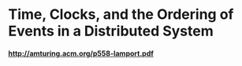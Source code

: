 # Time, Clocks, and the Ordering of Events in a Distributed System

#### http://amturing.acm.org/p558-lamport.pdf
